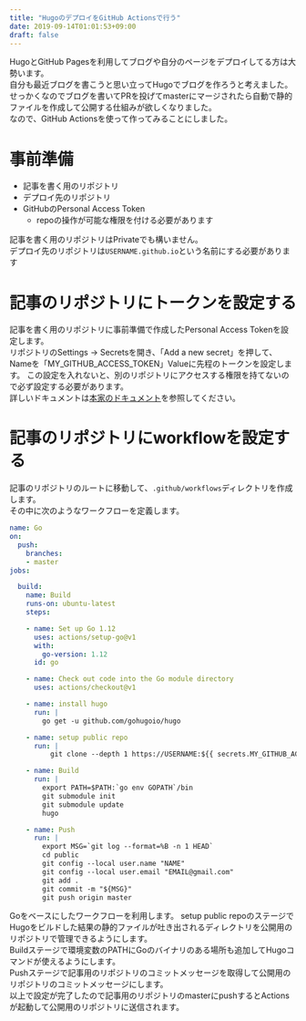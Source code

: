 ```yaml
---
title: "HugoのデプロイをGitHub Actionsで行う"
date: 2019-09-14T01:01:53+09:00
draft: false
---
```


HugoとGitHub Pagesを利用してブログや自分のページをデプロイしてる方は大勢います。  
自分も最近ブログを書こうと思い立ってHugoでブログを作ろうと考えました。  
せっかくなのでブログを書いてPRを投げてmasterにマージされたら自動で静的ファイルを作成して公開する仕組みが欲しくなりました。  
なので、GitHub Actionsを使って作ってみることにしました。

# 事前準備
* 記事を書く用のリポジトリ
* デプロイ先のリポジトリ
* GitHubのPersonal Access Token
    * repoの操作が可能な権限を付ける必要があります


記事を書く用のリポジトリはPrivateでも構いません。  
デプロイ先のリポジトリは`USERNAME.github.io`という名前にする必要があります  

# 記事のリポジトリにトークンを設定する
記事を書く用のリポジトリに事前準備で作成したPersonal Access Tokenを設定します。  
リポジトリのSettings -> Secretsを開き、「Add a new secret」を押して、Nameを「MY_GITHUB_ACCESS_TOKEN」Valueに先程のトークンを設定します。
この設定を入れないと、別のリポジトリにアクセスする権限を持てないので必ず設定する必要があります。  
詳しいドキュメントは[本家のドキュメント]( https://help.github.com/en/articles/virtual-environments-for-github-actions#creating-and-using-secrets-encrypted-variables )を参照してください。

# 記事のリポジトリにworkflowを設定する
記事のリポジトリのルートに移動して、`.github/workflows`ディレクトリを作成します。  
その中に次のようなワークフローを定義します。

```yaml
name: Go
on:
  push:
    branches:
    - master
jobs:

  build:
    name: Build
    runs-on: ubuntu-latest
    steps:

    - name: Set up Go 1.12
      uses: actions/setup-go@v1
      with:
        go-version: 1.12
      id: go

    - name: Check out code into the Go module directory
      uses: actions/checkout@v1

    - name: install hugo
      run: |
        go get -u github.com/gohugoio/hugo

    - name: setup public repo
      run: |
          git clone --depth 1 https://USERNAME:${{ secrets.MY_GITHUB_ACCESS_TOKEN }}@github.com/USERNAME/USERNAME.github.io.git public

    - name: Build
      run: |
        export PATH=$PATH:`go env GOPATH`/bin
        git submodule init
        git submodule update
        hugo

    - name: Push
      run: |
        export MSG=`git log --format=%B -n 1 HEAD`
        cd public
        git config --local user.name "NAME"
        git config --local user.email "EMAIL@gmail.com"
        git add .
        git commit -m "${MSG}"
        git push origin master
```

Goをベースにしたワークフローを利用します。
setup public repoのステージでHugoをビルドした結果の静的ファイルが吐き出されるディレクトリを公開用のリポジトリで管理できるようにします。  
Buildステージで環境変数のPATHにGoのバイナリのある場所も追加してHugoコマンドが使えるようにします。  
Pushステージで記事用のリポジトリのコミットメッセージを取得して公開用のリポジトリのコミットメッセージにします。  
以上で設定が完了したので記事用のリポジトリのmasterにpushするとActionsが起動して公開用のリポジトリに送信されます。


